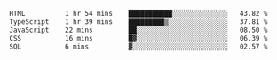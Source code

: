 <!--START_SECTION:waka-->

```txt
HTML          1 hr 54 mins    ███████████░░░░░░░░░░░░░░   43.82 %
TypeScript    1 hr 39 mins    █████████▒░░░░░░░░░░░░░░░   37.81 %
JavaScript    22 mins         ██░░░░░░░░░░░░░░░░░░░░░░░   08.50 %
CSS           16 mins         █▓░░░░░░░░░░░░░░░░░░░░░░░   06.39 %
SQL           6 mins          ▓░░░░░░░░░░░░░░░░░░░░░░░░   02.57 %
```

<!--END_SECTION:waka-->
